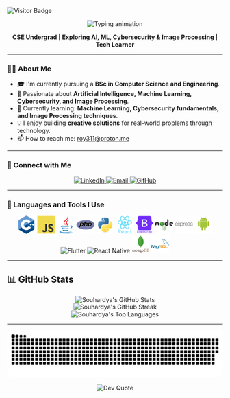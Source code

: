<p align="left">
  <img src="https://visitor-badge.laobi.icu/badge?page_id=roysouhardyo.roysouhardyo" alt="Visitor Badge" />
</p>

<p align="center">
  <img src="https://readme-typing-svg.demolab.com?font=Poppins&size=32&duration=3500&pause=800&color=4A90E2&center=true&vCenter=true&width=800&lines=Hi+%F0%9F%91%8B+I'm+Souhardya+Roy!;Tech+Explorer+%F0%9F%9A%80+%7C+CSE+Undergrad+%F0%9F%93%9D;Exploring+AI%2C+ML%2C+Security+%26+Vision+%F0%9F%A7%91%E2%80%8D%F0%9F%8E%93;Building+Cool+Stuff+with+Code+%F0%9F%A7%AA;Welcome+to+My+GitHub+Universe+%F0%9F%8C%9F" alt="Typing animation" />
</p>



<p align="center"><strong>CSE Undergrad | Exploring AI, ML, Cybersecurity & Image Processing | Tech Learner</strong></p>

---

### 👨‍💻 About Me

* 🎓 I'm currently pursuing a **BSc in Computer Science and Engineering**.
* 🤖 Passionate about **Artificial Intelligence, Machine Learning, Cybersecurity, and Image Processing**.
* 🌱 Currently learning: **Machine Learning, Cybersecurity fundamentals, and Image Processing techniques**.
* 💡 I enjoy building **creative solutions** for real-world problems through technology.
* 📫 How to reach me: [roy311@proton.me](mailto:roy311@proton.me)

---

### 🔗 Connect with Me

<p align="center">
  <a href="https://linkedin.com/in/roysouhardya" target="_blank">
    <img src="https://img.shields.io/badge/LinkedIn-blue?logo=linkedin&logoColor=white" alt="LinkedIn" />
  </a>
  <a href="mailto:roy311@proton.me" target="_blank">
    <img src="https://img.shields.io/badge/Email-red?logo=gmail&logoColor=white" alt="Email" />
  </a>
  <a href="https://github.com/roysouhardyo" target="_blank">
    <img src="https://img.shields.io/badge/GitHub-black?logo=github&logoColor=white" alt="GitHub" />
  </a>
</p>

---

### 🚀 Languages and Tools I Use

<p align="center">
  <img src="https://raw.githubusercontent.com/devicons/devicon/master/icons/cplusplus/cplusplus-original.svg" alt="C++" width="42" height="42"/>
  <img src="https://raw.githubusercontent.com/devicons/devicon/master/icons/javascript/javascript-original.svg" alt="JavaScript" width="42" height="42"/>
  <img src="https://raw.githubusercontent.com/devicons/devicon/master/icons/java/java-original.svg" alt="Java" width="42" height="42"/>
  <img src="https://raw.githubusercontent.com/devicons/devicon/master/icons/php/php-original.svg" alt="PHP" width="42" height="42"/>
  <img src="https://raw.githubusercontent.com/devicons/devicon/master/icons/python/python-original.svg" alt="Python" width="42" height="42"/>
  <img src="https://raw.githubusercontent.com/devicons/devicon/master/icons/react/react-original-wordmark.svg" alt="React" width="42" height="42"/>
  <img src="https://raw.githubusercontent.com/devicons/devicon/master/icons/bootstrap/bootstrap-plain-wordmark.svg" alt="Bootstrap" width="42" height="42"/>
  <img src="https://raw.githubusercontent.com/devicons/devicon/master/icons/nodejs/nodejs-original-wordmark.svg" alt="NodeJS" width="42" height="42"/>
  <img src="https://raw.githubusercontent.com/devicons/devicon/master/icons/express/express-original-wordmark.svg" alt="Express" width="42" height="42"/>
  <img src="https://raw.githubusercontent.com/devicons/devicon/master/icons/android/android-original-wordmark.svg" alt="Android" width="42" height="42"/>
  <img src="https://www.vectorlogo.zone/logos/flutterio/flutterio-icon.svg" alt="Flutter" width="42" height="42"/>
  <img src="https://reactnative.dev/img/header_logo.svg" alt="React Native" width="42" height="42"/>
  <img src="https://raw.githubusercontent.com/devicons/devicon/master/icons/mongodb/mongodb-original-wordmark.svg" alt="MongoDB" width="42" height="42"/>
  <img src="https://raw.githubusercontent.com/devicons/devicon/master/icons/mysql/mysql-original-wordmark.svg" alt="MySQL" width="42" height="42"/>
</p>

---

## 📊 GitHub Stats

<p align="center">
  <img src="https://github-readme-stats.vercel.app/api?username=roysouhardyo&theme=dark&hide_border=false&include_all_commits=true&count_private=false" alt="Souhardya's GitHub Stats"/><br/>
  <img src="https://nirzak-streak-stats.vercel.app/?user=roysouhardyo&theme=dark&hide_border=false" alt="Souhardya's GitHub Streak"/><br/>
  <img src="https://github-readme-stats.vercel.app/api/top-langs/?username=roysouhardyo&theme=dark&hide_border=false&include_all_commits=true&count_private=false&layout=compact" alt="Souhardya's Top Languages"/>
</p>

---

<p align="center">
  <picture>
    <source media="(prefers-color-scheme: dark)" srcset="https://raw.githubusercontent.com/roysouhardyo/roysouhardyo/output/github-snake-dark.svg" />
    <source media="(prefers-color-scheme: light)" srcset="https://raw.githubusercontent.com/roysouhardyo/roysouhardyo/output/github-snake.svg" />
    <img
      alt="GitHub Snake"
      src="https://raw.githubusercontent.com/roysouhardyo/roysouhardyo/output/github-snake.svg"
      style="max-width: 100%; border-radius: 10px;"
    />
  </picture>
</p>
<p align="center">
  <img src="https://quotes-github-readme.vercel.app/api?type=horizontal&theme=radical" alt="Dev Quote" />
</p>
